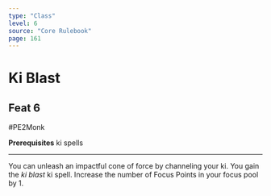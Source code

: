 ```yaml
---
type: "Class"
level: 6
source: "Core Rulebook"
page: 161
---
```

# Ki Blast
## Feat 6
#PE2Monk

**Prerequisites** ki spells

---
You can unleash an impactful cone of force by channeling your ki. You gain the *ki blast* ki spell. Increase the number of Focus Points in your focus pool by 1.